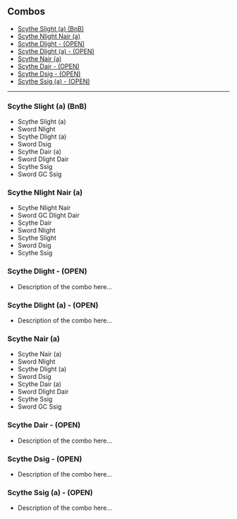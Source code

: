 ## Combos
- [Scythe Slight (a) (BnB)](#scythe-slight-a-bnb)
- [Scythe Nlight Nair (a)](#scythe-nlight-nair-a)
- [Scythe Dlight - (OPEN)](#scythe-dlight)
- [Scythe Dlight (a) - (OPEN)](#scythe-dlight-a)
- [Scythe Nair (a)](#scythe-nair-a)
- [Scythe Dair - (OPEN)](#scythe-dair)
- [Scythe Dsig - (OPEN)](#scythe-dsig)
- [Scythe Ssig (a) - (OPEN)](#scythe-ssig)

---

### Scythe Slight (a) (BnB)
- Scythe Slight (a)
- Sword Nlight
- Scythe Dlight (a)
- Sword Dsig
- Scythe Dair (a)
- Sword Dlight Dair
- Scythe Ssig
- Sword GC Ssig

### Scythe Nlight Nair (a)
- Scythe Nlight Nair
- Sword GC Dlight Dair
- Scythe Dair
- Sword Nlight
- Scythe Slight
- Sword Dsig
- Scythe Ssig

### Scythe Dlight - (OPEN)
- Description of the combo here...

### Scythe Dlight (a) - (OPEN)
- Description of the combo here...

### Scythe Nair (a)
- Scythe Nair (a)
- Sword Nlight
- Scythe Dlight (a)
- Sword Dsig
- Scythe Dair (a)
- Sword Dlight Dair
- Scythe Ssig
- Sword GC Ssig

### Scythe Dair - (OPEN)
- Description of the combo here...

### Scythe Dsig - (OPEN)
- Description of the combo here...

### Scythe Ssig (a) - (OPEN)
- Description of the combo here...
